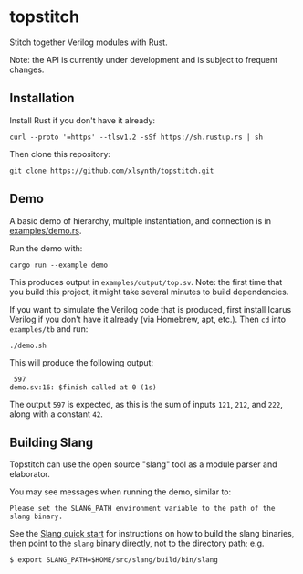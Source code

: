 # topstitch
Stitch together Verilog modules with Rust.

Note: the API is currently under development and is subject to frequent changes.

## Installation

Install Rust if you don't have it already:

```shell
curl --proto '=https' --tlsv1.2 -sSf https://sh.rustup.rs | sh
```

Then clone this repository:

```shell
git clone https://github.com/xlsynth/topstitch.git
```

## Demo

A basic demo of hierarchy, multiple instantiation, and connection is in [examples/demo.rs](examples/demo.rs).

Run the demo with:

```shell
cargo run --example demo
```

This produces output in `examples/output/top.sv`. Note: the first time that you build this project, it might take several minutes to build dependencies.

If you want to simulate the Verilog code that is produced, first install Icarus Verilog if you don't have it already (via Homebrew, apt, etc.). Then `cd` into `examples/tb` and run:

```shell
./demo.sh
```

This will produce the following output:
```shell
 597
demo.sv:16: $finish called at 0 (1s)
```

The output `597` is expected, as this is the sum of inputs `121`, `212`, and `222`, along with a constant `42`.

## Building Slang

Topstitch can use the open source "slang" tool as a module parser and
elaborator.

You may see messages when running the demo, similar to:

```
Please set the SLANG_PATH environment variable to the path of the slang binary.
```

See the [Slang quick
start](https://sv-lang.com/building.html#building-start) for instructions on
how to build the slang binaries, then point to the `slang` binary directly,
not to the directory path; e.g.

```
$ export SLANG_PATH=$HOME/src/slang/build/bin/slang
```
